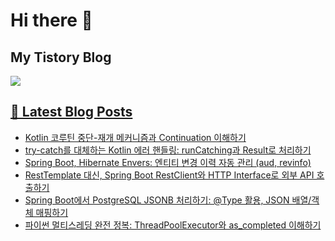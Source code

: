 # Hi there 👋

## My Tistory Blog

<p>
    <a href="https://kylo8.tistory.com"><img src="https://img.shields.io/badge/Tistory-000000?style=flat-square&logo=Tistory&logoColor=white"/>
</p>

## 📕 Latest Blog Posts

<ul><li><a href='https://kylo8.tistory.com/entry/Kotlin-%EC%BD%94%EB%A3%A8%ED%8B%B4-%EC%A4%91%EB%8B%A8-%EC%9E%AC%EA%B0%9C-%EB%A9%94%EC%BB%A4%EB%8B%88%EC%A6%98%EA%B3%BC-Continuation-%EC%9D%B4%ED%95%B4%ED%95%98%EA%B8%B0' target='_blank'>Kotlin 코루틴 중단-재개 메커니즘과 Continuation 이해하기</a></li><li><a href='https://kylo8.tistory.com/entry/try-catch%EB%A5%BC-%EB%8C%80%EC%B2%B4%ED%95%98%EB%8A%94-Kotlin-%EC%97%90%EB%9F%AC-%ED%95%B8%EB%93%A4%EB%A7%81-runCatching%EA%B3%BC-Result%EB%A1%9C-%EC%B2%98%EB%A6%AC%ED%95%98%EA%B8%B0' target='_blank'>try-catch를 대체하는 Kotlin 에러 핸들링: runCatching과 Result로 처리하기</a></li><li><a href='https://kylo8.tistory.com/entry/Spring-Boot-Hibernate-Envers-%EC%97%94%ED%8B%B0%ED%8B%B0-%EB%B3%80%EA%B2%BD-%EC%9D%B4%EB%A0%A5-%EC%9E%90%EB%8F%99-%EA%B4%80%EB%A6%AC-aud-revinfo' target='_blank'>Spring Boot, Hibernate Envers: 엔티티 변경 이력 자동 관리 (aud, revinfo)</a></li><li><a href='https://kylo8.tistory.com/entry/RestTemplate-%EB%8C%80%EC%8B%A0-Spring-Boot-RestClient%EC%99%80-HTTP-Interface%EB%A1%9C-%EC%99%B8%EB%B6%80-API-%ED%98%B8%EC%B6%9C%ED%95%98%EA%B8%B0' target='_blank'>RestTemplate 대신, Spring Boot RestClient와 HTTP Interface로 외부 API 호출하기</a></li><li><a href='https://kylo8.tistory.com/entry/Spring-Boot%EC%97%90%EC%84%9C-PostgreSQL-JSONB-%EC%B2%98%EB%A6%AC%ED%95%98%EA%B8%B0-Type-%ED%99%9C%EC%9A%A9-JSON-%EB%B0%B0%EC%97%B4%EA%B0%9D%EC%B2%B4-%EB%A7%A4%ED%95%91%ED%95%98%EA%B8%B0' target='_blank'>Spring Boot에서 PostgreSQL JSONB 처리하기: @Type 활용, JSON 배열/객체 매핑하기</a></li><li><a href='https://kylo8.tistory.com/entry/%ED%8C%8C%EC%9D%B4%EC%8D%AC-%EB%A9%80%ED%8B%B0%EC%8A%A4%EB%A0%88%EB%94%A9-%EC%99%84%EC%A0%84-%EC%A0%95%EB%B3%B5-ThreadPoolExecutor%EC%99%80-ascompleted-%EC%9D%B4%ED%95%B4%ED%95%98%EA%B8%B0' target='_blank'>파이썬 멀티스레딩 완전 정복: ThreadPoolExecutor와 as_completed 이해하기</a></li></ul>